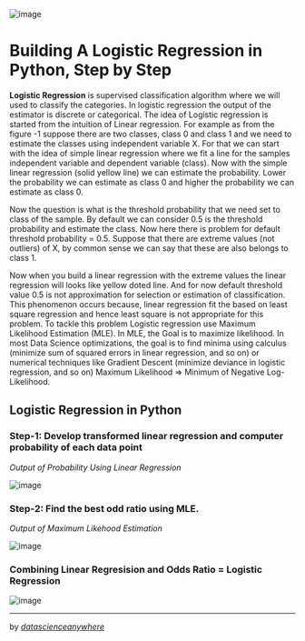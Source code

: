 ![image](https://user-images.githubusercontent.com/75901421/112805389-27f6a580-9093-11eb-8658-a6ee7d93df54.png)
# Building A Logistic Regression in Python, Step by Step

  **Logistic Regression** is supervised classification algorithm where we will used to classify the categories. In logistic regression the output of the estimator is discrete or categorical. The idea of Logistic regression is started from the intuition of Linear regression. For example as from the figure -1 suppose there are two classes, class 0 and class 1 and we need to estimate the classes using independent variable X. For that we can start with the idea of simple linear regression where we fit a line for the samples independent variable and dependent variable (class). Now with the simple linear regression (solid yellow line) we can estimate the probability. Lower the probability we can estimate as class 0 and higher the probability we can estimate as class 0.

Now the question is what is the threshold probability that we need set to class of the sample. By default we can consider 0.5 is the threshold probability and estimate the class. Now here there is problem for default threshold probability = 0.5. Suppose that there are extreme values (not outliers) of X, by common sense we can say that these are also belongs to class 1.

Now when you build a linear regression with the extreme values the linear regression will looks like yellow doted line. And for now default threshold value 0.5 is not approximation for selection or estimation of classification. This phenomenon occurs because, linear regression fit the based on least square regression and hence least square is not appropriate for this problem. To tackle this problem Logistic regression use Maximum Likelihood Estimation (MLE).
In MLE, the Goal is to maximize likelihood.
In most Data Science optimizations, the goal is to find minima using calculus (minimize sum of squared errors in linear regression, and so on) or numerical techniques like Gradient Descent (minimize deviance in logistic regression, and so on)
Maximum Likelihood => Minimum of Negative Log-Likelihood.

## Logistic Regression in Python

### Step-1: Develop transformed linear regression and computer probability of each data point

*Output of Probability Using Linear Regression*

![image](https://user-images.githubusercontent.com/75901421/112804962-a6067c80-9092-11eb-8790-7ebf5f5b6028.png)

### Step-2: Find the best odd ratio using MLE.
*Output of Maximum Likehood Estimation*

![image](https://user-images.githubusercontent.com/75901421/112804874-8a02db00-9092-11eb-8a70-50477889753a.png)

### Combining Linear Regresision and Odds Ratio = Logistic Regression

![image](https://user-images.githubusercontent.com/75901421/112805200-ea921800-9092-11eb-8841-f8fc337f3a3a.png)

---
by *[datascienceanywhere](http://datascienceanywhere.com)*
